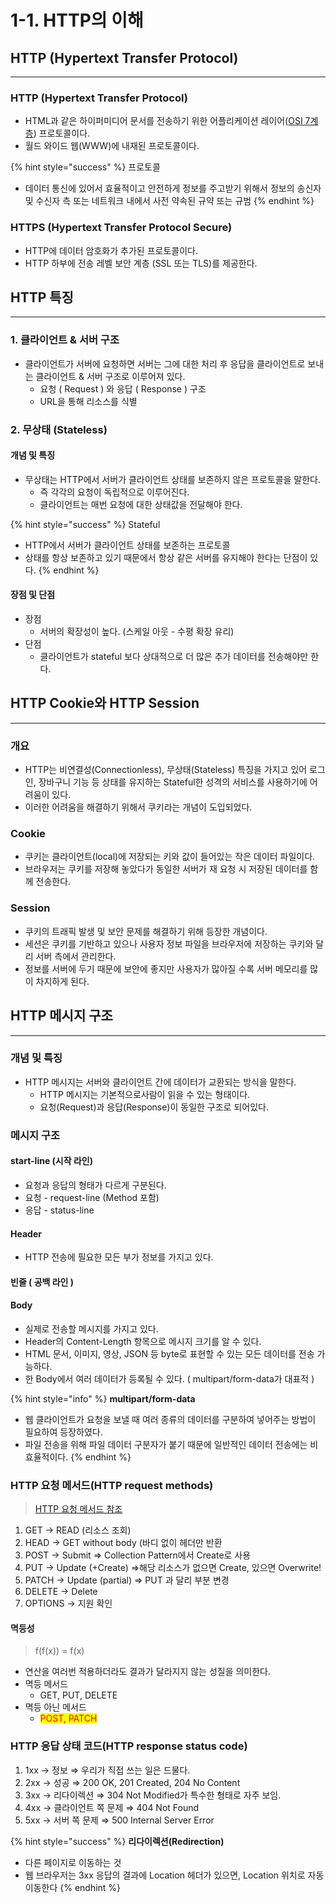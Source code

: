# 1-1. HTTP의 이해

## HTTP (Hypertext Transfer Protocol)

***

### HTTP (Hypertext Transfer Protocol)

* HTML과 같은 하이퍼미디어 문서를 전송하기 위한 어플리케이션 레이어([OSI 7계층](https://ko.wikipedia.org/wiki/OSI\_%EB%AA%A8%ED%98%95)) 프로토콜이다.
* 월드 와이드 웹(WWW)에 내재된 프로토콜이다.

{% hint style="success" %}
프로토콜

* 데이터 통신에 있어서 효율적이고 안전하게 정보를 주고받기 위해서 정보의 송신자 및 수신자 측 또는 네트워크 내에서 사전 약속된 규약 또는 규범
{% endhint %}

### HTTPS (Hypertext Transfer Protocol Secure)

* HTTP에 데이터 암호화가 추가된 프로토콜이다.
* HTTP 하부에 전송 레벨 보안 계층 (SSL 또는 TLS)를 제공한다.

## HTTP 특징

***

### 1. 클라이언트 & 서버 구조

* 클라이언트가 서버에 요청하면 서버는 그에 대한 처리 후 응답을 클라이언트로 보내는 클라이언트 & 서버 구조로 이루어져 있다.
  * 요청 ( Request ) 와 응답 ( Response ) 구조
  * URL을  통해 리소스를 식별

### 2. 무상태 (Stateless)

#### 개념 및 특징

* 무상태는  HTTP에서 서버가 클라이언트 상태를 보존하지 않은 프로토콜을 말한다.
  * 즉 각각의 요청이 독립적으로 이루어진다.
  * 클라이언트는 매번 요청에 대한 상태값을 전달해야 한다.

{% hint style="success" %}
Stateful

* HTTP에서 서버가 클라이언트 상태를 보존하는 프로토콜
* 상태를 항상 보존하고 있기 때문에서 항상 같은 서버를 유지해야 한다는 단점이 있다.
{% endhint %}

#### 장점 및 단점

* 장점
  * 서버의 확장성이 높다. (스케일 아웃 - 수평 확장 유리)
* 단점
  * 클라이언트가 stateful 보다 상대적으로 더 많은 추가 데이터를 전송해야만 한다.

## HTTP Cookie와 HTTP Session

***

### 개요

* HTTP는 비연결성(Connectionless), 무상태(Stateless) 특징을 가지고 있어 로그인, 장바구니 기능 등 상태를 유지하는 Stateful한 성격의 서비스를 사용하기에 어려움이 있다.
* 이러한 어려움을 해결하기 위해서 쿠키라는 개념이 도입되었다.

### Cookie

* 쿠키는 클라이언트(local)에 저장되는 키와 값이 들어있는 작은 데이터 파일이다.
* 브라우저는 쿠키를 저장해 놓았다가 동일한 서버가 재 요청 시 저장된 데이터를 함께 전송한다.

### Session

* 쿠키의 트래픽 발생 및 보안 문제를 해결하기 위해 등장한 개념이다.
* 세션은 쿠키를 기반하고 있으나 사용자 정보 파일을 브라우저에 저장하는 쿠키와 달리 서버 측에서 관리한다.
* 정보를 서버에 두기 때문에 보안에 좋지만 사용자가 많아질 수록 서버 메모리를 많이 차지하게 된다.

## HTTP 메시지 구조

***

### 개념 및 특징

* HTTP 메시지는 서버와 클라이언트 간에 데이터가 교환되는 방식을 말한다.
  * HTTP 메시지는 기본적으로사람이 읽을 수 있는 형태이다.
  * 요청(Request)과 응답(Response)이 동일한 구조로 되어있다.

### 메시지 구조&#x20;

#### start-line (시작 라인)

* 요청과 응답의 형태가 다르게 구분된다.
* 요청 - request-line (Method 포함)
* 응답 - status-line

#### Header&#x20;

* HTTP 전송에 필요한 모든 부가 정보를 가지고 있다.

#### 빈줄 ( 공백 라인 )

#### Body

* 실제로 전송할 메시지를 가지고 있다.
* Header의 Content-Length 항목으로 메시지 크기를 알 수 있다.
* HTML 문서, 이미지, 영상, JSON 등 byte로 표현할 수 있는 모든 데이터를 전송 가능하다.
* 한 Body에서 여러 데이터가 등록될 수 있다. ( multipart/form-data가 대표적 )

{% hint style="info" %}
**multipart/form-data**

* 웹 클라이언트가 요청을 보낼 때 여러 종류의 데이터를 구분하여 넣어주는 방법이 필요하여 등장하였다.
* 파일 전송을 위해 파일 데이터 구분자가 붙기 때문에 일반적인 데이터 전송에는 비효율적이다.
{% endhint %}

### HTTP 요청 메서드(HTTP request methods)

> [HTTP 요청 메서드 참조](https://developer.mozilla.org/ko/docs/Web/HTTP/Methods)

1. GET -> READ (리소스 조회)
2. HEAD → GET without body (바디 없이 헤더만 반환
3. POST -> Submit => Collection Pattern에서 Create로 사용
4. PUT -> Update (+Create) =>해당 리소스가 없으면 Create, 있으면 Overwrite!
5. PATCH ->  Update (partial) => PUT 과 달리 부분 변경&#x20;
6. DELETE → Delete
7. OPTIONS → 지원 확인

#### 멱등성

> f(f(x)) = f(x)

* 연산을 여러번 적용하더라도 결과가 달라지지 않는 성질을 의미한다.
* 멱등 메서드
  * GET, PUT, DELETE
* 멱등 아닌 메서드
  * <mark style="color:red;">POST, PATCH</mark>

### HTTP 응답 상태 코드(HTTP response status code)

1. 1xx → 정보 ⇒ 우리가 직접 쓰는 일은 드물다.
2. 2xx → 성공 ⇒ 200 OK, 201 Created, 204 No Content
3. 3xx → 리다이렉션 ⇒ 304 Not Modified가 특수한 형태로 자주 보임.
4. 4xx → 클라이언트 쪽 문제 ⇒ 404 Not Found
5. 5xx → 서버 쪽 문제 ⇒ 500 Internal Server Error

{% hint style="success" %}
**리다이렉션(Redirection)**

* 다른 페이지로 이동하는 것
* 웹 브라우저는 3xx 응답의 결과에 Location 헤더가 있으면, Location 위치로 자동 이동한다
{% endhint %}
